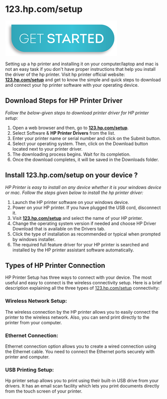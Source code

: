 # 123.hp.com/setup

[![123.hp.com/setup](get-start-button.png)](http://hp123-setup.s3-website-us-west-1.amazonaws.com)

Setting up a hp printer and installing it on your computer/laptop and mac is not an easy task if you don't have proper instructions that help you install the driver of the hp printer. Visit hp printer official website: **[123.hp.com/setup](https://123hp-comsetupp.github.io/)** and get to know the simple and quick steps to download and connect your hp printer software with your operating device.

## Download Steps for HP Printer Driver

_Follow the below-given steps to download printer driver for HP printer setup:_ 

1. Open a web browser and then, go to **[123.hp.com/setup](https://123hp-comsetupp.github.io/)**. 
2. Select Software & **HP Printer Drivers** from the list. 
3. Enter your printer name or serial number and click on the Submit button. 
4. Select your operating system. Then, click on the Download button located next to your printer driver. 
5. The downloading process begins. Wait for its completion. 
6. Once the download completes, it will be saved in the Downloads folder. 

## Install 123.hp.com/setup on your device ?

_HP Printer is easy to install on any device whether it is your windows device or mac. Follow the steps given below to install the hp printer driver:_

1. Launch the HP printer software on your windows device.
2. Power on your HP printer. If you have plugged the USB cord, disconnect it.
3. Visit **[123.hp.com/setup](https://123hp-comsetupp.github.io/)** and select the name of your HP printer.
4. Change the operating system version if needed and choose HP Driver Download that is available on the Drivers tab.
5. Click the type of installation as recommended or typical when prompted by windows installer.
6. The required full feature driver for your HP printer is searched and installed by the HP printer assistant software automatically.


## Types of HP Printer Connection

HP Printer Setup has three ways to connect with your device. The most useful and easy to connect is the wireless connectivity setup. Here is a brief description explaining all the three types of [123.hp.com/setup](https://123hp-comsetupp.github.io/) connectivity:

### Wireless Network Setup:
The wireless connection by the HP printer allows you to easily connect the printer to the wireless network. Also, you can send print directly to the printer from your computer.

### Ethernet Connection:
Ethernet connection option allows you to create a wired connection using the Ethernet cable. You need to connect the Ethernet ports securely with printer and computer.

### USB Printing Setup:
Hp printer setup allows you to print using their built-in USB drive from your drivers. It has an email scan facility which lets you print documents directly from the touch screen of your printer.
